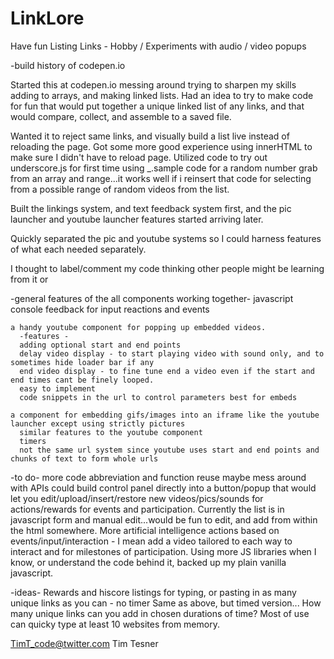 # LinkLore
Have fun Listing Links - Hobby / Experiments
with audio / video popups

-build history of codepen.io

Started this at codepen.io messing around trying to sharpen my skills adding to arrays, and making linked lists.
Had an idea to try to make code for fun that would put together a unique linked list of any links, and that would compare, collect, and assemble to a saved file.

Wanted it to reject same links, and visually build a list live instead of reloading the page. Got some more good experience using innerHTML to make sure I didn't have to reload page. Utilized code to try out underscore.js for first time using _.sample code for a random number grab from an array and range...it works well if i reinsert that code for selecting from a possible range of random videos from the list.

Built the linkings system, and text feedback system first, and the pic launcher and youtube launcher features started arriving later.

Quickly separated the pic and youtube systems so I could harness features of what each needed separately.

I thought to label/comment my code thinking other people might be learning from it or

-general features of the all components working together-
  javascript console feedback for input reactions and events

    a handy youtube component for popping up embedded videos.
      -features -
      adding optional start and end points
      delay video display - to start playing video with sound only, and to sometimes hide loader bar if any
      end video display - to fine tune end a video even if the start and end times cant be finely looped.
      easy to implement
      code snippets in the url to control parameters best for embeds

    a component for embedding gifs/images into an iframe like the youtube launcher except using strictly pictures
      similar features to the youtube component
      timers
      not the same url system since youtube uses start and end points and chunks of text to form whole urls
  
  -to do-
    more code abbreviation and function reuse
    maybe mess around with APIs
    could build control panel directly into a button/popup that would let you edit/upload/insert/restore new videos/pics/sounds for actions/rewards for events and participation. Currently the list is in javascript form and manual edit...would be fun to edit, and add from within the html somewhere.
    More artificial intelligence actions based on events/input/interaction - I mean add a video tailored to each way to interact and for milestones of participation.
    Using more JS libraries when I know, or understand the code behind it, backed up my plain vanilla javascript.
    
  -ideas-
    Rewards and hiscore listings for typing, or pasting in as many unique links as you can - no timer
    Same as above, but timed version...
        How many unique links can you add in chosen durations of time? Most of use can quicky type at least 10 websites from memory.

TimT_code@twitter.com
Tim Tesner

